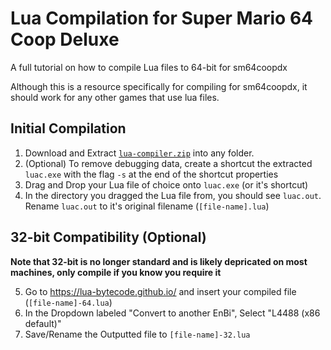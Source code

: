 # Lua Compilation for Super Mario 64 Coop Deluxe
A full tutorial on how to compile Lua files to 64-bit for sm64coopdx

Although this is a resource specifically for compiling for sm64coopdx, it should work for any other games that use lua files.

## Initial Compilation

 1. Download and Extract [`lua-compiler.zip`](https://github.com/Squishy6094/sm64ex-coop-lua-compilation/raw/main/lua-compiler.zip) into any folder.
 2. (Optional) To remove debugging data, create a shortcut the extracted `luac.exe` with the flag `-s` at the end of the shortcut properties
 3. Drag and Drop your Lua file of choice onto `luac.exe` (or it's shortcut)
 4. In the directory you dragged the Lua file from, you should see `luac.out`. Rename `luac.out` to it's original filename (`[file-name].lua`)

## 32-bit Compatibility (Optional)

**Note that 32-bit is no longer standard and is likely depricated on most machines, only compile if you know you require it**

 5. Go to https://lua-bytecode.github.io/ and insert your compiled file (`[file-name]-64.lua`)
 6. In the Dropdown labeled "Convert to another EnBi", Select "L4488 (x86 default)"
 7. Save/Rename the Outputted file to `[file-name]-32.lua`
